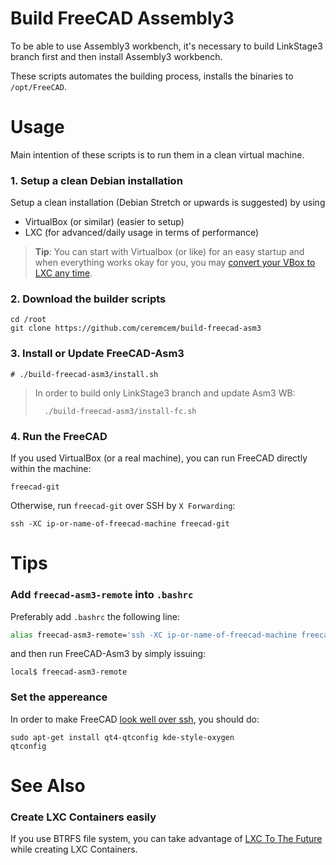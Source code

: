 # Build FreeCAD Assembly3

To be able to use Assembly3 workbench, it's necessary to build LinkStage3 branch first and then install Assembly3 workbench. 

These scripts automates the building process, installs the binaries to `/opt/FreeCAD`. 

# Usage 

Main intention of these scripts is to run them in a clean virtual machine.

### 1. Setup a clean Debian installation 

Setup a clean installation (Debian Stretch or upwards is suggested) by using 
* VirtualBox (or similar) (easier to setup) 
* LXC (for advanced/daily usage in terms of performance)

> **Tip**: You can start with Virtualbox (or like) for an easy startup and when everything works okay for you, you may [convert your VBox to LXC any time](https://github.com/aktos-io/lxc-to-the-future/blob/master/README.md#convert-another-vm-to-lxc-container). 

### 2. Download the builder scripts

```
cd /root
git clone https://github.com/ceremcem/build-freecad-asm3
```

### 3. Install or Update FreeCAD-Asm3


```console
# ./build-freecad-asm3/install.sh 
```

> In order to build only LinkStage3 branch and update Asm3 WB:
> 
>       ./build-freecad-asm3/install-fc.sh
>

### 4. Run the FreeCAD

If you used VirtualBox (or a real machine), you can run FreeCAD directly within the machine: 

```
freecad-git
```

Otherwise, run `freecad-git` over SSH by `X Forwarding`:

```
ssh -XC ip-or-name-of-freecad-machine freecad-git
```

# Tips 

### Add `freecad-asm3-remote` into `.bashrc`

Preferably add `.bashrc` the following line: 
 
  ```bash
  alias freecad-asm3-remote='ssh -XC ip-or-name-of-freecad-machine freecad-git'
  ```
 
and then run FreeCAD-Asm3 by simply issuing: 
 
   ```console
   local$ freecad-asm3-remote 
   ```
   
### Set the appereance 

In order to make FreeCAD [look well over ssh](https://user-images.githubusercontent.com/6639874/45443660-05b3fc80-b6ce-11e8-91a9-002423f589ad.png), you should do:

```
sudo apt-get install qt4-qtconfig kde-style-oxygen
qtconfig
```

# See Also 

### Create LXC Containers easily 
 
If you use BTRFS file system, you can take advantage of [LXC To The Future](https://github.com/aktos-io/lxc-to-the-future) while creating LXC Containers.
